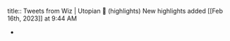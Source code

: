 title:: Tweets from Wiz | Utopian 💭 (highlights)
New highlights added [[Feb 16th, 2023]] at 9:44 AM

-